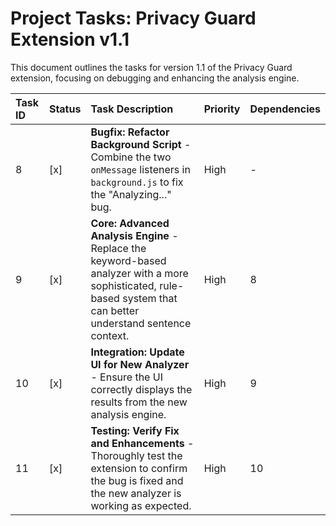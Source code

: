 # Project Tasks: Privacy Guard Extension v1.1

This document outlines the tasks for version 1.1 of the Privacy Guard extension, focusing on debugging and enhancing the analysis engine.

| Task ID | Status | Task Description                                                                                                                            | Priority | Dependencies |
| :------ | :----- | :------------------------------------------------------------------------------------------------------------------------------------------ | :------- | :----------- |
| 8       | [x]    | **Bugfix: Refactor Background Script** - Combine the two `onMessage` listeners in `background.js` to fix the "Analyzing..." bug.                | High     | -            |
| 9       | [x]    | **Core: Advanced Analysis Engine** - Replace the keyword-based analyzer with a more sophisticated, rule-based system that can better understand sentence context. | High     | 8            |
| 10      | [x]    | **Integration: Update UI for New Analyzer** - Ensure the UI correctly displays the results from the new analysis engine.                        | High     | 9            |
| 11      | [x]    | **Testing: Verify Fix and Enhancements** - Thoroughly test the extension to confirm the bug is fixed and the new analyzer is working as expected. | High     | 10           |
